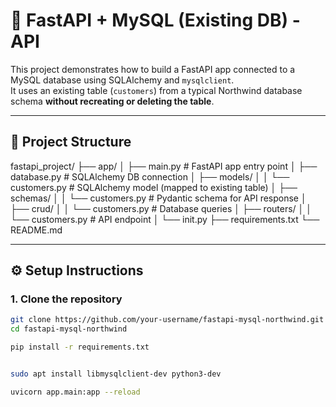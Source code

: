# 🚀 FastAPI + MySQL (Existing DB) - API

This project demonstrates how to build a FastAPI app connected to a MySQL database using SQLAlchemy and `mysqlclient`.  
It uses an existing table (`customers`) from a typical Northwind database schema **without recreating or deleting the table**.

---

## 📁 Project Structure

fastapi_project/
├── app/
│ ├── main.py # FastAPI app entry point
│ ├── database.py # SQLAlchemy DB connection
│ ├── models/
│ │ └── customers.py # SQLAlchemy model (mapped to existing table)
│ ├── schemas/
│ │ └── customers.py # Pydantic schema for API response
│ ├── crud/
│ │ └── customers.py # Database queries
│ ├── routers/
│ │ └── customers.py # API endpoint
│ └── init.py
├── requirements.txt
└── README.md


---

## ⚙️ Setup Instructions

### 1. Clone the repository

```bash
git clone https://github.com/your-username/fastapi-mysql-northwind.git
cd fastapi-mysql-northwind

pip install -r requirements.txt


sudo apt install libmysqlclient-dev python3-dev

uvicorn app.main:app --reload
